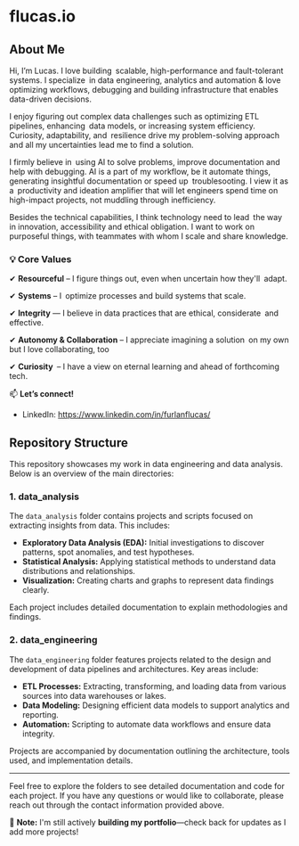 # flucas.io

## About Me

Hi, I’m Lucas. I love building scalable, high-performance and fault-tolerant systems. I specialize in data engineering, analytics and automation & love optimizing workflows, debugging and building infrastructure that enables data-driven decisions.

I enjoy figuring out complex data challenges such as optimizing ETL pipelines, enhancing data models, or increasing system efficiency. Curiosity, adaptability, and resilience drive my problem-solving approach and all my uncertainties lead me to find a solution.

I firmly believe in using AI to solve problems, improve documentation and help with debugging. AI is a part of my workflow, be it automate things, generating insightful documentation or speed up troublesooting. I view it as a productivity and ideation amplifier that will let engineers spend time on high-impact projects, not muddling through inefficiency.

Besides the technical capabilities, I think technology need to lead the way in innovation, accessibility and ethical obligation. I want to work on purposeful things, with teammates with whom I scale and share knowledge.

### 💡 Core Values

✔ **Resourceful** – I figure things out, even when uncertain how they'll adapt.

✔ **Systems** – I optimize processes and build systems that scale.

✔ **Integrity** — I believe in data practices that are ethical, considerate and effective.

✔ **Autonomy & Collaboration** – I appreciate imagining a solution on my own but I love collaborating, too

✔ **Curiosity** – I have a view on eternal learning and ahead of forthcoming tech.

📫 **Let’s connect!**

- LinkedIn: https://www.linkedin.com/in/furlanflucas/  

## Repository Structure

This repository showcases my work in data engineering and data analysis. Below is an overview of the main directories:

### 1. data_analysis

The `data_analysis` folder contains projects and scripts focused on extracting insights from data. This includes:

- **Exploratory Data Analysis (EDA):** Initial investigations to discover patterns, spot anomalies, and test hypotheses.
- **Statistical Analysis:** Applying statistical methods to understand data distributions and relationships.
- **Visualization:** Creating charts and graphs to represent data findings clearly.

Each project includes detailed documentation to explain methodologies and findings.

### 2. data_engineering

The `data_engineering` folder features projects related to the design and development of data pipelines and architectures. Key areas include:

- **ETL Processes:** Extracting, transforming, and loading data from various sources into data warehouses or lakes.
- **Data Modeling:** Designing efficient data models to support analytics and reporting.
- **Automation:** Scripting to automate data workflows and ensure data integrity.

Projects are accompanied by documentation outlining the architecture, tools used, and implementation details.

---

Feel free to explore the folders to see detailed documentation and code for each project. If you have any questions or would like to collaborate, please reach out through the contact information provided above.

🚧 **Note:** I'm still actively **building my portfolio**—check back for updates as I add more projects!  
